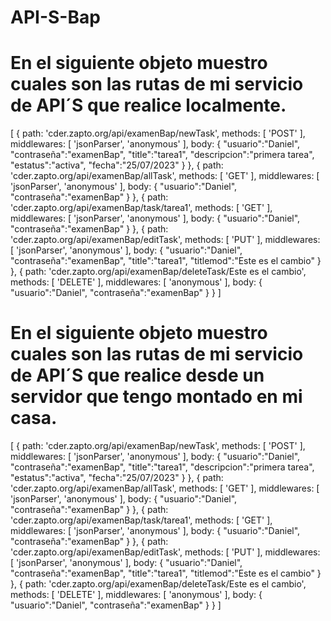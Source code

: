 # API-S-Bap

# En el siguiente objeto muestro cuales son las rutas de mi servicio de API´S que realice localmente.

[
 {
    path: 'cder.zapto.org/api/examenBap/newTask',
    methods: [ 'POST' ],
    middlewares: [ 'jsonParser', 'anonymous' ],
    body:
    {
      "usuario":"Daniel",
      "contraseña":"examenBap",
      "title":"tarea1",
      "descripcion":"primera tarea",
      "estatus":"activa",
      "fecha":"25/07/2023"
    }
  },
  {
    path: 'cder.zapto.org/api/examenBap/allTask',
    methods: [ 'GET' ],
    middlewares: [ 'jsonParser', 'anonymous' ],
    body:
    {
      "usuario":"Daniel",
      "contraseña":"examenBap"
    }
  },
  {
    path: 'cder.zapto.org/api/examenBap/task/tarea1',
    methods: [ 'GET' ],
    middlewares: [ 'jsonParser', 'anonymous' ],
    body:
    {
      "usuario":"Daniel",
      "contraseña":"examenBap"
    }
  },
  {
    path: 'cder.zapto.org/api/examenBap/editTask',
    methods: [ 'PUT' ],
    middlewares: [ 'jsonParser', 'anonymous' ],
    body:
    {
      "usuario":"Daniel",
      "contraseña":"examenBap",
      "title":"tarea1",
      "titlemod":"Este es el cambio"
    }
  },
  {
    path: 'cder.zapto.org/api/examenBap/deleteTask/Este es el cambio',
    methods: [ 'DELETE' ],
    middlewares: [ 'anonymous' ],
    body:
    {
      "usuario":"Daniel",
      "contraseña":"examenBap"
    }
  }
]
# En el siguiente objeto muestro cuales son las rutas de mi servicio de API´S que realice desde un servidor que tengo montado en mi casa.
[
 {
    path: 'cder.zapto.org/api/examenBap/newTask',
    methods: [ 'POST' ],
    middlewares: [ 'jsonParser', 'anonymous' ],
    body:
    {
      "usuario":"Daniel",
      "contraseña":"examenBap",
      "title":"tarea1",
      "descripcion":"primera tarea",
      "estatus":"activa",
      "fecha":"25/07/2023"
    }
  },
  {
    path: 'cder.zapto.org/api/examenBap/allTask',
    methods: [ 'GET' ],
    middlewares: [ 'jsonParser', 'anonymous' ],
    body:
    {
      "usuario":"Daniel",
      "contraseña":"examenBap"
    }
  },
  {
    path: 'cder.zapto.org/api/examenBap/task/tarea1',
    methods: [ 'GET' ],
    middlewares: [ 'jsonParser', 'anonymous' ],
    body:
    {
      "usuario":"Daniel",
      "contraseña":"examenBap"
    }
  },
  {
    path: 'cder.zapto.org/api/examenBap/editTask',
    methods: [ 'PUT' ],
    middlewares: [ 'jsonParser', 'anonymous' ],
    body:
    {
      "usuario":"Daniel",
      "contraseña":"examenBap",
      "title":"tarea1",
      "titlemod":"Este es el cambio"
    }
  },
  {
    path: 'cder.zapto.org/api/examenBap/deleteTask/Este es el cambio',
    methods: [ 'DELETE' ],
    middlewares: [ 'anonymous' ],
    body:
    {
      "usuario":"Daniel",
      "contraseña":"examenBap"
    }
  }
]
